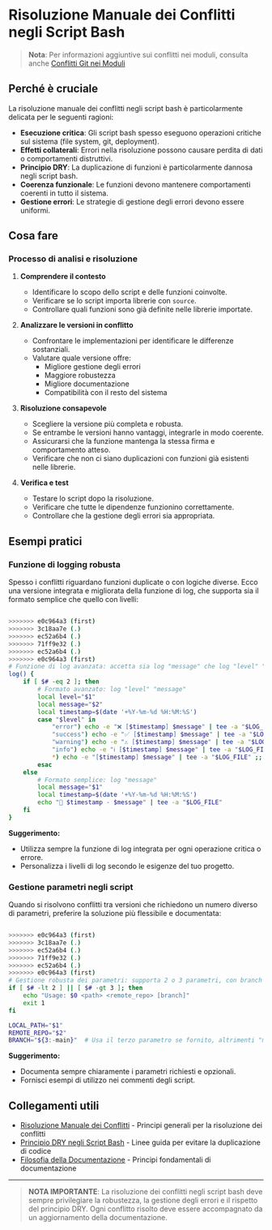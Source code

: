 # Risoluzione Manuale dei Conflitti negli Script Bash

> **Nota**: Per informazioni aggiuntive sui conflitti nei moduli, consulta anche [Conflitti Git nei Moduli](../../docs/conflitti_git_moduli.md)

## Perché è cruciale

La risoluzione manuale dei conflitti negli script bash è particolarmente delicata per le seguenti ragioni:

- **Esecuzione critica**: Gli script bash spesso eseguono operazioni critiche sul sistema (file system, git, deployment).
- **Effetti collaterali**: Errori nella risoluzione possono causare perdita di dati o comportamenti distruttivi.
- **Principio DRY**: La duplicazione di funzioni è particolarmente dannosa negli script bash.
- **Coerenza funzionale**: Le funzioni devono mantenere comportamenti coerenti in tutto il sistema.
- **Gestione errori**: Le strategie di gestione degli errori devono essere uniformi.

## Cosa fare

### Processo di analisi e risoluzione

1. **Comprendere il contesto**
   - Identificare lo scopo dello script e delle funzioni coinvolte.
   - Verificare se lo script importa librerie con `source`.
   - Controllare quali funzioni sono già definite nelle librerie importate.

2. **Analizzare le versioni in conflitto**
   - Confrontare le implementazioni per identificare le differenze sostanziali.
   - Valutare quale versione offre:
     - Migliore gestione degli errori
     - Maggiore robustezza
     - Migliore documentazione
     - Compatibilità con il resto del sistema

3. **Risoluzione consapevole**
   - Scegliere la versione più completa e robusta.
   - Se entrambe le versioni hanno vantaggi, integrarle in modo coerente.
   - Assicurarsi che la funzione mantenga la stessa firma e comportamento atteso.
   - Verificare che non ci siano duplicazioni con funzioni già esistenti nelle librerie.

4. **Verifica e test**
   - Testare lo script dopo la risoluzione.
   - Verificare che tutte le dipendenze funzionino correttamente.
   - Controllare che la gestione degli errori sia appropriata.

## Esempi pratici

### Funzione di logging robusta

Spesso i conflitti riguardano funzioni duplicate o con logiche diverse. Ecco una versione integrata e migliorata della funzione di log, che supporta sia il formato semplice che quello con livelli:

```bash

>>>>>>> e0c964a3 (first)
>>>>>>> 3c18aa7e (.)
>>>>>>> ec52a6b4 (.)
>>>>>>> 71ff9e32 (.)
>>>>>>> ec52a6b4 (.)
>>>>>>> e0c964a3 (first)
# Funzione di log avanzata: accetta sia log "message" che log "level" "message"
log() {
    if [ $# -eq 2 ]; then
        # Formato avanzato: log "level" "message"
        local level="$1"
        local message="$2"
        local timestamp=$(date '+%Y-%m-%d %H:%M:%S')
        case "$level" in
            "error") echo -e "❌ [$timestamp] $message" | tee -a "$LOG_FILE" ;;
            "success") echo -e "✅ [$timestamp] $message" | tee -a "$LOG_FILE" ;;
            "warning") echo -e "⚠️ [$timestamp] $message" | tee -a "$LOG_FILE" ;;
            "info") echo -e "ℹ️ [$timestamp] $message" | tee -a "$LOG_FILE" ;;
            *) echo -e "[$timestamp] $message" | tee -a "$LOG_FILE" ;;
        esac
    else
        # Formato semplice: log "message"
        local message="$1"
        local timestamp=$(date '+%Y-%m-%d %H:%M:%S')
        echo "📆 $timestamp - $message" | tee -a "$LOG_FILE"
    fi
}
```

**Suggerimento:**
- Utilizza sempre la funzione di log integrata per ogni operazione critica o errore.
- Personalizza i livelli di log secondo le esigenze del tuo progetto.

### Gestione parametri negli script

Quando si risolvono conflitti tra versioni che richiedono un numero diverso di parametri, preferire la soluzione più flessibile e documentata:

```bash

>>>>>>> e0c964a3 (first)
>>>>>>> 3c18aa7e (.)
>>>>>>> ec52a6b4 (.)
>>>>>>> 71ff9e32 (.)
>>>>>>> ec52a6b4 (.)
>>>>>>> e0c964a3 (first)
# Gestione robusta dei parametri: supporta 2 o 3 parametri, con branch opzionale
if [ $# -lt 2 ] || [ $# -gt 3 ]; then
    echo "Usage: $0 <path> <remote_repo> [branch]"
    exit 1
fi

LOCAL_PATH="$1"
REMOTE_REPO="$2"
BRANCH="${3:-main}"  # Usa il terzo parametro se fornito, altrimenti "main"
```

**Suggerimento:**
- Documenta sempre chiaramente i parametri richiesti e opzionali.
- Fornisci esempi di utilizzo nei commenti degli script.

## Collegamenti utili

- [Risoluzione Manuale dei Conflitti](../../docs/CONFLICT_RESOLUTION.md) - Principi generali per la risoluzione dei conflitti
- [Principio DRY negli Script Bash](NO_DUPLICATE_FUNCTIONS_IN_SOURCED_SCRIPTS.md) - Linee guida per evitare la duplicazione di codice
- [Filosofia della Documentazione](../../docs/DOCUMENTATION_PHILOSOPHY.md) - Principi fondamentali di documentazione

---

> **NOTA IMPORTANTE**: La risoluzione dei conflitti negli script bash deve sempre privilegiare la robustezza, la gestione degli errori e il rispetto del principio DRY. Ogni conflitto risolto deve essere accompagnato da un aggiornamento della documentazione.
